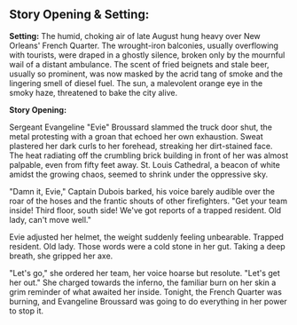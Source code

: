 ## Story Opening & Setting:

**Setting:** The humid, choking air of late August hung heavy over New Orleans' French Quarter. The wrought-iron balconies, usually overflowing with tourists, were draped in a ghostly silence, broken only by the mournful wail of a distant ambulance. The scent of fried beignets and stale beer, usually so prominent, was now masked by the acrid tang of smoke and the lingering smell of diesel fuel. The sun, a malevolent orange eye in the smoky haze, threatened to bake the city alive.

**Story Opening:**

Sergeant Evangeline "Evie" Broussard slammed the truck door shut, the metal protesting with a groan that echoed her own exhaustion. Sweat plastered her dark curls to her forehead, streaking her dirt-stained face. The heat radiating off the crumbling brick building in front of her was almost palpable, even from fifty feet away. St. Louis Cathedral, a beacon of white amidst the growing chaos, seemed to shrink under the oppressive sky.

"Damn it, Evie," Captain Dubois barked, his voice barely audible over the roar of the hoses and the frantic shouts of other firefighters. "Get your team inside! Third floor, south side! We've got reports of a trapped resident. Old lady, can't move well."

Evie adjusted her helmet, the weight suddenly feeling unbearable. Trapped resident. Old lady. Those words were a cold stone in her gut. Taking a deep breath, she gripped her axe.

"Let's go," she ordered her team, her voice hoarse but resolute. "Let's get her out." She charged towards the inferno, the familiar burn on her skin a grim reminder of what awaited her inside. Tonight, the French Quarter was burning, and Evangeline Broussard was going to do everything in her power to stop it.
